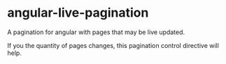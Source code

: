 # angular-live-pagination
A pagination for angular with pages that may be live updated.

If you the quantity of pages changes, this pagination control directive will help.

